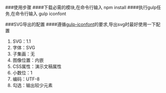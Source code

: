 ###使用步骤
####下载必需的模块,在命令行输入
    npm install
####执行gulp任务,在命令行输入
    gulp iconfont

###SVG导出的配置
####遵循[gulp-iconfont](https://www.npmjs.com/package/gulp-iconfont)的要求,导出svg时最好使用一下配置

 1. SVG：1.1
 2. 字体：SVG
 3. 子集画：无
 4. 图像位置：内嵌
 5. CSS属性：演示文稿属性
 6. 小数位：1
 7. 编码：UTF-8
 8. 勾选：输出较少元素